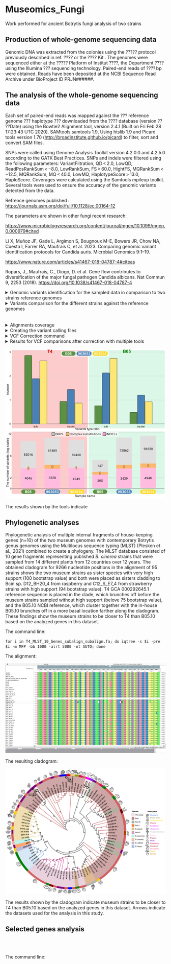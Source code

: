 # Museomics_Fungi
Work performed for ancient Botrytis fungi analysis of two strains

## Production of whole-genome sequencing data

Genomic DNA was extracted from the colonies using the ????? protocol previously described in ref. ???? or the ???? Kit . The genomes were sequenced either at the ????? Platform of Institut ????, the Department ???? using the Illumina ??? sequencing technology. Paired-end reads of ???? bp were obtained. Reads have been deposited at the NCBI Sequence Read Archive under BioProject ID PRJN######.

## The analysis of the whole-genome sequencing data

Each set of paired-end reads was mapped against the ??? reference genome ??? haplotype ???  downloaded from the ???? database (version ?? ??Date) using the Bowtie2 Alignment tool, version 2.4.1 (Built on Fri Feb 28 17:23:43 UTC 2020). SAMtools samtools 1.9, Using htslib 1.9 and Picard tools version 1.70 (http://broadinstitute.github.io/picard) to filter, sort and convert SAM files. 

SNPs were called using Genome Analysis Toolkit version 4.2.0.0 and 4.2.5.0 according to the GATK Best Practices. SNPs and indels were filtered using the following parameters: VariantFiltration, QD < 2.0, LowQD, ReadPosRankSum < −8.0, LowRankSum, FS > 60.0, HightFS, MQRankSum < −12.5, MQRankSum, MQ < 40.0, LowMQ, HaplotypeScore > 13.0, HaploScore. Coverages were calculated using the Samtools mpileup toolkit. Several tools were used to ensure the accuracy of the genomic variants detected from the data.

Refrence genomes published : https://journals.asm.org/doi/full/10.1128/ec.00164-12

The parameters are shown in other fungi recent research:

https://www.microbiologyresearch.org/content/journal/mgen/10.1099/mgen.0.000979#cited

Li X, Muñoz JF, Gade L, Argimon S, Bougnoux M-E, Bowers JR, Chow NA, Cuesta I, Farrer RA, Maufrais C, et al. 2023. Comparing genomic variant identification protocols for Candida auris. Microbial Genomics 9:1–19.

https://www.nature.com/articles/s41467-018-04787-4#citeas

Ropars, J., Maufrais, C., Diogo, D. et al. Gene flow contributes to diversification of the major fungal pathogen Candida albicans. Nat Commun 9, 2253 (2018). https://doi.org/10.1038/s41467-018-04787-4


<details>
<summary>Genomic variants identification for the sampled data in comparison to two strains reference genomes</summary>

Sequencing data obtained for each of the strains for the museum specimens:

```
515M Feb  3  2021 GBOS_S4_R1_001.fastq.gz.2.fq.gz
108M Feb  3  2021 G7B3_S5_R1_001.fastq.gz.2.fq.gz
410M Feb  3  2021 G2307_S3_R1_001.fastq.gz.2.fq.gz
3.2G Feb  1  2021 SAD_B05_S10_R1_001.fastq.gz
663M Feb  1  2021 SAD_7B3_S11_R1_001.fastq.gz
2.8G Feb  1  2021 SAD_234_S9_R1_001.fastq.gz
774M Nov 23  2020 GBOS_S4_R1_001.fastq.gz

```

Files concatenated to represent the strains of interest as follows:

```
cat GBOS_S4_R1_001.fastq.gz GBOS_S4_R1_001.fastq.gz.2.fq.gz SAD_B05_S10_R1_001.fastq.gz > B05.fastq.gz
cat SAD_7B3_S11_R1_001.fastq.gz G7B3_S5_R1_001.fastq.gz.2.fq.gz > 903054.fastq.gz
cat SAD_234_S9_R1_001.fastq.gz G2307_S3_R1_001.fastq.gz.2.fq.gz > 903053.fastq.gz

```

The concatenated files were checked for [quality](https://github.com/KseniaJuravel/Museomics_Fungi/tree/main/RAW_FastQC) using fastqc tool (FastQC v0.11.8).

Each file was treated with a trimmomatic tool (version 0.39) for several iterations to overcome the quality problems identified in the raw data and obtain good-quality reads for the next mapping step.

Reference genome obtained from NCBI for [_Botrytis cinerea B05.10_ GCF_000143535.2 from Feb 5, 2015](https://www.ncbi.nlm.nih.gov/datasets/genome/GCF_000143535.2/) and [_Botrytis cinerea T4_ GCA_000292645.1 from Aug 22, 2012](https://www.ncbi.nlm.nih.gov/datasets/genome/GCA_000292645.1/).

Bowtie2 (version 2.3.4.3 64-bit) was used for mapping the trimmed reads with the following parameters:

```
## Values as <sample_name> and <library> set randomly to fit the GATK requirements ##

bowtie2 -p 32 -x $1 --very-fast --no-unal --rg-id <sample_name> --rg <SM:sample_name> --rg <LB:library> --rg <PU:sample_name_library> --rg <PL:ILLUMINA> -q -U $2 -S $3.sam;
samtools view -@ 32 -h -S -b -o $3.bam $3.sam;
samtools sort --threads 32 $3.bam -O BAM -o $3.sort.bam;
samtools index -@ 32 $3.sort.bam;

```

<details>
<summary>sbatch command</summary>
 
```
<216|0>ksenia.juravel@moriah-gw-02:/sci/labs/gila.kahila/ksenia.juravel/aDNA_Fungi% sbatch -A gila.kahila GATK_correction.sh 903054_vs_ref_Bcin_T4.sort.bam /sci/labs/gila.kahila/ksenia.juravel/aDNA_Fungi/ref/GCA_000292645.1_ASM29264v1_genomic_Botrytis_cinerea_T4_NCBI_20240708.fna
Submitted batch job 23309323
<217|0>ksenia.juravel@moriah-gw-02:/sci/labs/gila.kahila/ksenia.juravel/aDNA_Fungi% rclone copy --cache-rps 50 --tpslimit 10 trim/903053_trim4_fastqc.html gdrive:Gila_Dagan_Fungi/                                                                         <218|0>ksenia.juravel@moriah-gw-02:/sci/labs/gila.kahila/ksenia.juravel/aDNA_Fungi% nano Fungi_mapping.sh
<219|0>ksenia.juravel@moriah-gw-02:/sci/labs/gila.kahila/ksenia.juravel/aDNA_Fungi% sbatch -A gila.kahila Fungi_mapping.sh /sci/labs/gila.kahila/ksenia.juravel/aDNA_Fungi/ref/Bcin_B0 /sci/labs/gila.kahila/ksenia.juravel/aDNA_Fungi/trim/903054_trim2.fastq.gz 903054_vs_ref_Bcin_B05.10
Bcin_B05.10.1.bt2      Bcin_B05.10.3.bt2      Bcin_B05.10.rev.1.bt2
Bcin_B05.10.2.bt2      Bcin_B05.10.4.bt2      Bcin_B05.10.rev.2.bt2
<219|0>ksenia.juravel@moriah-gw-02:/sci/labs/gila.kahila/ksenia.juravel/aDNA_Fungi% sbatch -A gila.kahila Fungi_mapping.sh /sci/labs/gila.kahila/ksenia.juravel/aDNA_Fungi/ref/Bcin_B05.10 /sci/labs/gila.kahila/ksenia.juravel/aDNA_Fungi/trim/903054_trim2.fastq.gz 903054_vs_ref_Bcin_B05.10
Submitted batch job 23309324
<220|0>ksenia.juravel@moriah-gw-02:/sci/labs/gila.kahila/ksenia.juravel/aDNA_Fungi% sbatch -A gila.kahila Fungi_mapping.sh /sci/labs/gila.kahila/ksenia.juravel/aDNA_Fungi/ref/Bcin_B05.10 /sci/labs/gila.kahila/ksenia.juravel/aDNA_Fungi/trim/903053_trim3.fastq.gz 903053_vs_ref_Bcin_B05.10
Submitted batch job 23309325
<221|0>ksenia.juravel@moriah-gw-02:/sci/labs/gila.kahila/ksenia.juravel/aDNA_Fungi% sbatch -A gila.kahila Fungi_mapping.sh /sci/labs/gila.kahila/ksenia.juravel/aDNA_Fungi/ref/Bcin_T /sci/labs/gila.kahila/ksenia.juravel/aDNA_Fungi/trim/903053_trim3.fastq.gz 903053_vs_ref_Bcin_T4
Bcin_T4.1.bt2      Bcin_T4.2.bt2      Bcin_T4.3.bt2      Bcin_T4.4.bt2      Bcin_T4.rev.1.bt2  Bcin_T4.rev.2.bt2
<221|0>ksenia.juravel@moriah-gw-02:/sci/labs/gila.kahila/ksenia.juravel/aDNA_Fungi% sbatch -A gila.kahila Fungi_mapping.sh /sci/labs/gila.kahila/ksenia.juravel/aDNA_Fungi/ref/Bcin_T4 /sci/labs/gila.kahila/ksenia.juravel/aDNA_Fungi/trim/903053_trim3.fastq.gz 903053_vs_ref_Bcin_T4
Submitted batch job 23309326
<222|0>ksenia.juravel@moriah-gw-02:/sci/labs/gila.kahila/ksenia.juravel/aDNA_Fungi% sbatch -A gila.kahila Fungi_mapping.sh /sci/labs/gila.kahila/ksenia.juravel/aDNA_Fungi/ref/Bcin_T4 /sci/labs/gila.kahila/ksenia.juravel/aDNA_Fungi/trim/B05_trim3.fastq.gz B05.10_vs_ref_Bcin_T4
Submitted batch job 23309327
<223|0>ksenia.juravel@moriah-gw-02:/sci/labs/gila.kahila/ksenia.juravel/aDNA_Fungi% sbatch -A gila.kahila Fungi_mapping.sh /sci/labs/gila.kahila/ksenia.juravel/aDNA_Fungi/ref/Bcin_B0 /sci/labs/gila.kahila/ksenia.juravel/aDNA_Fungi/trim/B05_trim3.fastq.gz B05.10_vs_ref_Bcin_B05.10
Bcin_B05.10.1.bt2      Bcin_B05.10.3.bt2      Bcin_B05.10.rev.1.bt2
Bcin_B05.10.2.bt2      Bcin_B05.10.4.bt2      Bcin_B05.10.rev.2.bt2
<223|0>ksenia.juravel@moriah-gw-02:/sci/labs/gila.kahila/ksenia.juravel/aDNA_Fungi% sbatch -A gila.kahila Fungi_mapping.sh /sci/labs/gila.kahila/ksenia.juravel/aDNA_Fungi/ref/Bcin_B05.10 /sci/labs/gila.kahila/ksenia.juravel/aDNA_Fungi/trim/B05_trim3.fastq.gz B05.10_vs_ref_Bcin_B05.10
Submitted batch job 23309328
<224|0>ksenia.juravel@moriah-gw-02:/sci/labs/gila.kahila/ksenia.juravel/aDNA_Fungi%

```
</details>

Variant calling following the suggested parameters and best practices from the GATK website.

```

gatk --java-options "-Xmx60g" ValidateSamFile  -I $1  -R $2  -O $1.SUMMARY.txt -MODE SUMMARY

gatk --java-options "-Xms60G -Xmx60G" CollectAlignmentSummaryMetrics -R $2 -I $1 -O $1.txt

gatk --java-options "-Xms60G -Xmx60G" MarkDuplicates --REMOVE_SEQUENCING_DUPLICATES true --ASSUME_SORT_ORDER coordinate -R $2 -I $1 -O $1.rm_duplicates.bam -M $1.rm_duplicates.txt

#https://gatk.broadinstitute.org/hc/en-us/articles/4418051458715-MarkDuplicates-Picard#--REMOVE_DUPLICATES
#https://hpc.nih.gov/training/gatk_tutorial/markdup.html

samtools index -@ 32 $1.rm_duplicates.bam

gatk --java-options "-Xms20G -Xmx20G -XX:ParallelGCThreads=2" HaplotypeCaller -R $2 -I $1.rm_duplicates.bam -O $1.g.vcf.gz

gatk --java-options "-Xmx60g" VariantFiltration -R $2 --variant $1.g.vcf.gz --filter-expression "QD < 2.0" --filter-name "SNP_QD" --filter-expression "FS > 60.0" --filter-name "SNP_FS" --filter-expression "SOR > 4.0" --filter-name "SNP_SOR" --filter-expression "MQ < 40.0" --filter-name "SNP_MQ" --filter-expression "MQRankSum < -12.5" --filter-name "SNP_MQRankSum" --filter-expression "ReadPosRankSum < -8.0" --filter-name "SNP_ReadPosRankSum" --output $1.filtered.vcf.gz

gatk --java-options "-Xmx60g" SelectVariants -R $2 --variant $1.filtered.vcf.gz --exclude-filtered --exclude-non-variants --output $1.pass.vcf.gz
#Using GATK jar /usr/local/hurcs/gatk4/4.2.5.0/share/gatk4-4.2.5.0-0/gatk-package-4.2.5.0-local.jar

gatk --java-options "-Xmx60g" CountVariants -V $1.pass.vcf.gz

#https://gatk.broadinstitute.org/hc/en-us/articles/4418051385883-CountVariants

gatk --java-options "-Xmx60g"  VariantsToTable -V $1.pass.vcf.gz -F CHROM -F POS -F TYPE -GF AD -O $1.pass.vcf.gz.table.txt

#https://gatk.broadinstitute.org/hc/en-us/articles/4418062680731-VariantsToTable

```

<details>
<summary>sbatch command</summary>

```
<227|0>ksenia.juravel@moriah-gw-02:/sci/labs/gila.kahila/ksenia.juravel/aDNA_Fungi% ls *.sort.bam
903053_vs_ref_Bcin_B05.10.sort.bam  903054_vs_ref_Bcin_B05.10.sort.bam  B05.10_vs_ref_Bcin_B05.10.sort.bam
903053_vs_ref_Bcin_T4.sort.bam      903054_vs_ref_Bcin_T4.sort.bam      B05.10_vs_ref_Bcin_T4.sort.bam
<228|0>ksenia.juravel@moriah-gw-02:/sci/labs/gila.kahila/ksenia.juravel/aDNA_Fungi% sbatch -A gila.kahila GATK_correction.sh 903053_vs_ref_Bcin_T4.sort.ba /sci/labs/gila.kahila/ksenia.juravel/aDNA_Fungi/ref/GCA_000292645.1_ASM29264v1_genomic_Botrytis_cinerea_T4_NCBI_20240708.fna
903053_vs_ref_Bcin_T4.sort.bam      903053_vs_ref_Bcin_T4.sort.bam.bai
<228|0>ksenia.juravel@moriah-gw-02:/sci/labs/gila.kahila/ksenia.juravel/aDNA_Fungi% sbatch -A gila.kahila GATK_correction.sh 903053_vs_ref_Bcin_T4.sort.bam /sci/labs/gila.kahila/ksenia.juravel/aDNA_Fungi/ref/GCA_000292645.1_ASM29264v1_genomic_Botrytis_cinerea_T4_NCBI_20240708.fna
Submitted batch job 23309332
<229|0>ksenia.juravel@moriah-gw-02:/sci/labs/gila.kahila/ksenia.juravel/aDNA_Fungi% sbatch -A gila.kahila GATK_correction.sh B0_vs_ref_Bcin_T4.sort.bam /sci/labs/gila.kahila/ksenia.juravel/aDNA_Fungi/ref/GCA_000292645.1_ASM29264v1_genomic_Botrytis_cinerea_T4_NCBI_20240708.fna
B05.10_vs_ref_Bcin_B05.10.bam           B05.10_vs_ref_Bcin_B05.10.sort.bam.bai  B05.10_vs_ref_Bcin_T4.sort.bam
B05.10_vs_ref_Bcin_B05.10.sam           B05.10_vs_ref_Bcin_T4.bam               B05.10_vs_ref_Bcin_T4.sort.bam.bai
B05.10_vs_ref_Bcin_B05.10.sort.bam      B05.10_vs_ref_Bcin_T4.sam
<229|0>ksenia.juravel@moriah-gw-02:/sci/labs/gila.kahila/ksenia.juravel/aDNA_Fungi% sbatch -A gila.kahila GATK_correction.sh B05.10_vs_ref_Bcin_T4.sort.ba /sci/labs/gila.kahila/ksenia.juravel/aDNA_Fungi/ref/GCA_000292645.1_ASM29264v1_genomic_Botrytis_cinerea_T4_NCBI_20240708.fna
B05.10_vs_ref_Bcin_T4.sort.bam      B05.10_vs_ref_Bcin_T4.sort.bam.bai
<229|0>ksenia.juravel@moriah-gw-02:/sci/labs/gila.kahila/ksenia.juravel/aDNA_Fungi% sbatch -A gila.kahila GATK_correction.sh B05.10_vs_ref_Bcin_T4.sort.bam /sci/labs/gila.kahila/ksenia.juravel/aDNA_Fungi/ref/GCA_000292645.1_ASM29264v1_genomic_Botrytis_cinerea_T4_NCBI_20240708.fna
Submitted batch job 23309333
<230|0>ksenia.juravel@moriah-gw-02:/sci/labs/gila.kahila/ksenia.juravel/aDNA_Fungi% sbatch -A gila.kahila GATK_correction.sh 903053_vs_ref_Bcin_B /sci/labs/gila.kahila/ksenia.juravel/aDNA_Fungi/ref/GC
903053_vs_ref_Bcin_B05.10.bam           903053_vs_ref_Bcin_B05.10.sort.bam
903053_vs_ref_Bcin_B05.10.sam           903053_vs_ref_Bcin_B05.10.sort.bam.bai
<230|0>ksenia.juravel@moriah-gw-02:/sci/labs/gila.kahila/ksenia.juravel/aDNA_Fungi% sbatch -A gila.kahila GATK_correction.sh 903053_vs_ref_Bcin_B05.10.s /sci/labs/gila.kahila/ksenia.juravel/aDNA_Fungi/ref/GC
903053_vs_ref_Bcin_B05.10.sam           903053_vs_ref_Bcin_B05.10.sort.bam      903053_vs_ref_Bcin_B05.10.sort.bam.bai
<230|0>ksenia.juravel@moriah-gw-02:/sci/labs/gila.kahila/ksenia.juravel/aDNA_Fungi% sbatch -A gila.kahila GATK_correction.sh 903053_vs_ref_Bcin_B05.10.so /sci/labs/gila.kahila/ksenia.juravel/aDNA_Fungi/ref/GC
903053_vs_ref_Bcin_B05.10.sort.bam      903053_vs_ref_Bcin_B05.10.sort.bam.bai
<230|0>ksenia.juravel@moriah-gw-02:/sci/labs/gila.kahila/ksenia.juravel/aDNA_Fungi% sbatch -A gila.kahila GATK_correction.sh 903053_vs_ref_Bcin_B05.10.sort.bam /sci/labs/gila.kahila/ksenia.juravel/aDNA_Fungi/ref/GCF
GCF_000143535.2_ASM14353v4_genomic_Botrytis_cinerea_B05.10_NCBI_20240708.dict
GCF_000143535.2_ASM14353v4_genomic_Botrytis_cinerea_B05.10_NCBI_20240708.fna
GCF_000143535.2_ASM14353v4_genomic_Botrytis_cinerea_B05.10_NCBI_20240708.fna.fai
<230|0>ksenia.juravel@moriah-gw-02:/sci/labs/gila.kahila/ksenia.juravel/aDNA_Fungi% sbatch -A gila.kahila GATK_correction.sh 903053_vs_ref_Bcin_B05.10.sort.bam /sci/labs/gila.kahila/ksenia.juravel/aDNA_Fungi/ref/GCF_000143535.2_ASM14353v4_genomic_Botrytis_cinerea_B05.10_NCBI_20240708.f
GCF_000143535.2_ASM14353v4_genomic_Botrytis_cinerea_B05.10_NCBI_20240708.fna
GCF_000143535.2_ASM14353v4_genomic_Botrytis_cinerea_B05.10_NCBI_20240708.fna.fai
<230|0>ksenia.juravel@moriah-gw-02:/sci/labs/gila.kahila/ksenia.juravel/aDNA_Fungi% sbatch -A gila.kahila GATK_correction.sh 903053_vs_ref_Bcin_B05.10.sort.bam /sci/labs/gila.kahila/ksenia.juravel/aDNA_Fungi/ref/GCF_000143535.2_ASM14353v4_genomic_Botrytis_cinerea_B05.10_NCBI_20240708.fna
Submitted batch job 23309334
<231|0>ksenia.juravel@moriah-gw-02:/sci/labs/gila.kahila/ksenia.juravel/aDNA_Fungi% sbatch -A gila.kahila GATK_correction.sh 903054_vs_ref_Bcin_B05.10.sort.ba /sci/labs/gila.kahila/ksenia.juravel/aDNA_Fungi/ref/GCF_000143535.2_ASM14353v4_genomic_Botrytis_cinerea_B05.10_NCBI_20240708.fna
903054_vs_ref_Bcin_B05.10.sort.bam      903054_vs_ref_Bcin_B05.10.sort.bam.bai
<231|0>ksenia.juravel@moriah-gw-02:/sci/labs/gila.kahila/ksenia.juravel/aDNA_Fungi% sbatch -A gila.kahila GATK_correction.sh 903054_vs_ref_Bcin_B05.10.sort.ba /sci/labs/gila.kahila/ksenia.juravel/aDNA_Fungi/ref/GCF_000143535.2_ASM14353v4_genomic_Botrytis_cinerea_B05.10_NCBI_20240708.fna
903054_vs_ref_Bcin_B05.10.sort.bam      903054_vs_ref_Bcin_B05.10.sort.bam.bai
<231|0>ksenia.juravel@moriah-gw-02:/sci/labs/gila.kahila/ksenia.juravel/aDNA_Fungi% sbatch -A gila.kahila GATK_correction.sh 903054_vs_ref_Bcin_B05.10.sort.bam /sci/labs/gila.kahila/ksenia.juravel/aDNA_Fungi/ref/GCF_000143535.2_ASM14353v4_genomic_Botrytis_cinerea_B05.10_NCBI_20240708.fna
Submitted batch job 23309335
<232|0>ksenia.juravel@moriah-gw-02:/sci/labs/gila.kahila/ksenia.juravel/aDNA_Fungi% sbatch -A gila.kahila GATK_correction.sh B0_vs_ref_Bcin_B05.10.sort.bam /sci/labs/gila.kahila/ksenia.juravel/aDNA_Fungi/ref/GCF_000143535.2_ASM14353v4_genomic_Botrytis_cinerea_B05.10_NCBI_20240708.fna
B05.10_vs_ref_Bcin_B05.10.bam               B05.10_vs_ref_Bcin_T4.sam
B05.10_vs_ref_Bcin_B05.10.sam               B05.10_vs_ref_Bcin_T4.sort.bam
B05.10_vs_ref_Bcin_B05.10.sort.bam          B05.10_vs_ref_Bcin_T4.sort.bam.bai
B05.10_vs_ref_Bcin_B05.10.sort.bam.bai      B05.10_vs_ref_Bcin_T4.sort.bam.SUMMARY.txt
B05.10_vs_ref_Bcin_T4.bam
<232|0>ksenia.juravel@moriah-gw-02:/sci/labs/gila.kahila/ksenia.juravel/aDNA_Fungi% sbatch -A gila.kahila GATK_correction.sh B05.10_vs_ref_Bcin_B05.10.sort.ba /sci/labs/gila.kahila/ksenia.juravel/aDNA_Fungi/ref/GCF_000143535.2_ASM14353v4_genomic_Botrytis_cinerea_B05.10_NCBI_20240708.fna
B05.10_vs_ref_Bcin_B05.10.sort.bam      B05.10_vs_ref_Bcin_B05.10.sort.bam.bai
<232|0>ksenia.juravel@moriah-gw-02:/sci/labs/gila.kahila/ksenia.juravel/aDNA_Fungi% sbatch -A gila.kahila GATK_correction.sh B05.10_vs_ref_Bcin_B05.10.sort.bam /sci/labs/gila.kahila/ksenia.juravel/aDNA_Fungi/ref/GCF_000143535.2_ASM14353v4_genomic_Botrytis_cinerea_B05.10_NCBI_20240708.fna
Submitted batch job 23309336
```

</details>


</details>



<details>
<summary>Variants comparison for the different strains against the reference genomes</summary>


<details>
<summary>Comparison to _Botrytis cinerea T4_ GCA_000292645.1</summary>


</details>

<details>
<summary>Comparison to _Botrytis cinerea B05.10_ GCF_000143535.2</summary>



</details>
</details>




<br>








































































































</br>
<details>
<summary>Alignments coverage</summary>

<details>
<summary>Command</summary>
 
```
samtools mpileup B05_bowtie_vs_2.3.sam.bam.sorted.bam | awk '{ count++ ; SUM += $4 } END { print "Total: " SUM "\t" "Nucleotides: " count "\t" "Average_coverage: " SUM/count }'
[mpileup] 1 samples in 1 input files
 
```
 </details>

```
T4 (ALOC0100000) ref with 903053 reads alignment has 

Total: 3014160672       Nucleotides: 37443825   Average_coverage: 80.4982
```
```
T4 (ALOC0100000) ref with 903054 reads alignment has Total:

Total: 1057337721       Nucleotides: 37370932   Average_coverage: 28.2931
```
```
T4 (ALOC0100000) ref with B05.10 local reads alignment has Total:

Total: 4986300933       Nucleotides: 37481885   Average_coverage: 133.032
```
 </details>

<details>
<summary>Creating the variant calling files</summary>

```
#!/usr/bin/

#MAPPING:
bowtie2-build B05_REF_normalized.fasta B05_REF_normalized.fasta;
#java -jar /root/Software/picard/build/libs/picard.jar  NormalizeFasta -I B05_REF.fasta -O B05_REF_normalized.fasta
#samtools faidx B05_REF_normalized.fasta
#java -jar /root/Software/picard/build/libs/picard.jar CreateSequenceDictionary -R /root/Desktop/Dagan_Fungi_reads/20210317_Re-Run/B05_REF_normalized.fasta -O /root/Desktop/Dagan_Fungi_reads/20210317_Re-Run/B05_REF_normalized.dict
bowtie2 -x B05_REF_normalized.fasta -U G2.4_S2_R1_001.fastq.gz.2.fq.gz,SAD_2.4_S8_R1_001.fastq.gz -S B05normalized_bowtie_vs_2.4.sam --no-unal -p 20;
bowtie2 -x B05_REF_normalized.fasta -U G2.3_S3_R1_001.fastq.gz.2.fq.gz,SAD_2.3_S9_R1_001.fastq.gz -S B05normalized_bowtie_vs_2.3.sam --no-unal -p 20;
bowtie2 -x B05_REF_normalized.fasta -U GBO5_S4_R1_001.fastq.gz.2.fq.gz,SAD_B05_S10_R1_001.fastq.gz -S B05normalized_bowtie_vs_GB05.sam --no-unal -p 20;
bowtie2 -x B05_REF_normalized.fasta -U G7B3_S5_R1_001.fastq.gz.2.fq.gz,SAD_7B3_S11_R1_001.fastq.gz -S B05normalized_bowtie_vs_7B.sam --no-unal -p 20;

#FORMAT SAM > BAM:
for i in B05normalized*.sam; do samtools view -S -b $i > $i.bam; samtools sort -@ 20 $i.bam -f $i.sorted.bam; samtools index $i.bam.sorted.bam; done
echo '\n';
echo '\n';
echo '\n';
#HaplotypeCaller(vcf):
for i in B05normalized*.sorted.bam;
do echo $i;
java -jar /root/Software/picard/build/libs/picard.jar ValidateSamFile -I $i -MODE SUMMARY;
java -jar /root/Software/picard/build/libs/picard.jar AddOrReplaceReadGroups -I $i -O $i.out.bam -RGID 4 -RGLB lib1 -RGPL illumina -RGPU unit1 -RGSM 20;
java -jar /root/Software/picard/build/libs/picard.jar ValidateSamFile -I $i.out.bam -MODE SUMMARY;
done
echo '\n';
echo '\n';
echo HaplotypeCaller;
echo '\n';
echo '\n';
for i in B05normalized*.out.bam; do samtools sort -@ 20 $i -f $i.sorted2.bam; samtools index $i.sorted2.bam;

/root/Software/gatk-4.2.0.0/gatk --java-options "-Xmx4g" HaplotypeCaller -R /root/Desktop/Dagan_Fungi_reads/20210317_Re-Run/B05_REF_normalized.fasta  -I $i.sorted2.bam -O /root/Desktop/Dagan_Fungi_reads/VCF_OUTPUT/$i.g.vcf.gz;
done

```
 </details>

<details>
<summary>VCF Correction command</summary>

```
sbatch -A gila.kahila GATK_correction.sh B05_REF_normalized.fasta B05normalized_bowtie_vs_GB05.sam.sorted.bam.out.bam.sorted2.bam.vcf.gz

gatk --java-options "-Xmx4g" VariantFiltration --reference T4_REF.fa --variant 054_T4.g.vcf.gz --filter-expression "QD < 2.0" --filter-name "SNP_QD" --filter-expression "FS > 60.0" --filter-name "SNP_FS" --filter-expression "SOR > 4.0" --filter-name "SNP_SOR" --filter-expression "MQ < 40.0" --filter-name "SNP_MQ" --filter-expression "MQRankSum < -12.5" --filter-name "SNP_MQRankSum" --filter-expression "ReadPosRankSum < -8.0" --filter-name "SNP_ReadPosRankSum" --output 054_T4.g.vcf.gz.RGsorted.HaplotypeCaller.all.snp.filtered.vcf.gz

gatk --java-options "-Xmx4g" SelectVariants --reference T4_REF.fa --variant 054_T4.g.vcf.gz.RGsorted.HaplotypeCaller.all.snp.filtered.vcf.gz -exclude-filtered --exclude-non-variants --output 054_T4.g.vcf.gz.RGsorted.HaplotypeCaller.all.snp.filtered.vcf.gz.pass.vcf.gz
Using GATK jar /usr/local/hurcs/gatk4/4.2.5.0/share/gatk4-4.2.5.0-0/gatk-package-4.2.5.0-local.jar

```
 </details>

<details>
<summary>Results for VCF comparisons after correction with multiple tools</summary>

<details>
<summary>Results T4 (ALOC0100000) vs. strains 903053 and 903054 </summary>

<details>
<summary>Plot of locations of variants</summary>
 
<details>
<summary>Tool </summary>
```
Using Rplot https://www.bioinformatics.com.cn/plot_basic_SNP_density_by_CMplot_107_en
```
 </details>



<details>
<summary>T4_vs_903054</summary>

![T4_vs_903054](https://github.com/KseniaJuravel/Ancient_Fungi/blob/main/VCF_output/T4_vs_903054/13f5f469b08a2ec5.png)
 </details>

<details>
<summary>T4_vs_903053</summary>

![T4_vs_903053](https://github.com/KseniaJuravel/Ancient_Fungi/blob/main/VCF_output/T4_vs_903053/0b452b346e3a3e9c.png)
 </details>
<details>
<summary>T4_vs_B05.10 genome (AAID02000000)</summary>

  </details>

 </details>



<details>
<summary>Tool #1 for VCF analysis - bcftools</summary>


<details>
<summary>Command</summary>

```
bcftools stats                      054_T4.g.vcf.gz 053_T4.g.vcf.gz > joined_T4_2.3_vs_7B.stats.txt

plot-vcfstats                      joined_T4_2.3_vs_7B.stats.txt -p outdir_T4
```

 </details>


Figure Total counts for indels and SNPs:

![](https://github.com/KseniaJuravel/Ancient_Fungi/blob/main/Figures%26Data/corrected_outdir_T4/venn_bars.snps.png)

More comparisons can be found in the folder. 


 </details>

 
<details>
<summary>Tool #2 for VCF analysis - vt peek & multi-partition </summary>


```

vt/vt peek 053_T4.g.vcf.gz.RGsorteer.all.snp.filtered.vcf.gz.pass.vcf.gz
peek v0.5

options:     input VCF file            053_T4.g.vcf.gz.RGsorteer.all.snp.filtered.vcf.gz.pass.vcf.gz


stats: no. of samples                     :          1
       no. of chromosomes                 :        118

       ========== Micro variants ==========

       no. of SNP                         :      67489
           2 alleles                      :           67484 (2.97) [50470/17014]
           3 alleles                      :               5 (0.67) [4/6]

       no. of INDEL                       :       3328
           2 alleles                      :            3312 (0.90) [1568/1744]
           3 alleles                      :              16 (0.23) [6/26]

       no. of SNP/INDEL                   :          5
           3 alleles                      :               5 (1.50) [3/2] (inf) [5/0]

       no. of micro variants              :      70822

       ++++++ Other useful categories +++++

        no. of complex substitutions      :          5
           3 alleles                      :               5 (1.50) [3/2] (inf) [5/0]


       ========= General summary ==========

       no. of VCF records                        :      70822
```

```
vt/vt peek 054_T4.g.vcf.gz.RGsorted.HaplotypeCaller.all.snp.filtered.vcf.gz.pass.vcf.gz
peek v0.5

options:     input VCF file            054_T4.g.vcf.gz.RGsorted.HaplotypeCaller.all.snp.filtered.vcf.gz.pass.vcf.gz


stats: no. of samples                     :          1
       no. of chromosomes                 :        118

       ========== Micro variants ==========

       no. of SNP                         :      89430
           2 alleles                      :           89424 (2.92) [66608/22816]
           3 alleles                      :               6 (0.33) [3/9]

       no. of INDEL                       :       4749
           2 alleles                      :            4724 (0.86) [2190/2534]
           3 alleles                      :              25 (0.79) [22/28]

       no. of SNP/INDEL                   :          1
           3 alleles                      :               1 (0.00) [0/1] (inf) [1/0]

       no. of micro variants              :      94180

       ++++++ Other useful categories +++++

        no. of complex substitutions      :          1
           3 alleles                      :               1 (0.00) [0/1] (inf) [1/0]


       ========= General summary ==========

       no. of VCF records                        :      94180
```

The following results represent the T4 (ALOC0100000) genome vs. the local B05 sequenced (1. no correction of parameters for the VCF output, 2. with correction):


```
(Not corrected HapplotypeCaller)
vt/vt peek B05_T4.g.vcf.gz
peek v0.5

options:     input VCF file            B05_T4.g.vcf.gz


stats: no. of samples                     :          1
       no. of chromosomes                 :        118

       ========== Micro variants ==========

       no. of SNP                         :     147695
           2 alleles                      :          147647 (2.66) [107267/40380]
           3 alleles                      :              48 (0.48) [31/65]

       no. of INDEL                       :      15900
           2 alleles                      :           15766 (0.90) [7475/8291]
           3 alleles                      :             134 (1.76) [171/97]

       no. of SNP/INDEL                   :         25
           3 alleles                      :              25 (0.92) [12/13] (1.00) [16/16]

       no. of micro variants              :     163620

       ++++++ Other useful categories +++++

        no. of complex substitutions      :         25
           3 alleles                      :              25 (0.92) [12/13] (1.00) [16/16]


       ========= General summary ==========

       no. of VCF records                        :     163620
```


```
(Corrected HapplotypeCaller)
vt/vt peek B05_T4.g.vcf.gz.RGsorted.HaplotypeCaller.all.snp.filtered.vcf.gz.pass.vcf.gz
peek v0.5

options:     input VCF file            B05_T4.g.vcf.gz.RGsorted.HaplotypeCaller.all.snp.filtered.vcf.gz.pass.vcf.gz


stats: no. of samples                     :          1
       no. of chromosomes                 :        117

       ========== Micro variants ==========

       no. of SNP                         :      83016
           2 alleles                      :           83010 (2.92) [61844/21166]
           3 alleles                      :               6 (0.50) [4/8]

       no. of INDEL                       :       4046
           2 alleles                      :            4027 (0.88) [1886/2141]
           3 alleles                      :              19 (0.90) [18/20]

       no. of micro variants              :      87062

       ++++++ Other useful categories +++++


       ========= General summary ==========

       no. of VCF records                        :      87062
```
 </details>


<details>
<summary>vt multi-partition</summary>


```
(base) ksenia.juravel@glacier-12:/sci/labs/gila.kahila/ksenia.juravel/aDNA_Fungi/VCF_OUTPUT/PASS$ ../../VCF_OUTPUT/vt/vt multi_partition 053_T4.g.vcf.gz.RGsorteer.all.snp.filtered.vcf.gz.pass.vcf.gz 054_T4.g.vcf.gz.RGsorted.HaplotypeCaller.all.snp.filtered.vcf.gz.pass.vcf.gz
multi_partition v0.5

Options:     input VCF file a   053_T4.g.vcf.gz.RGsorteer.all.snp.filtered.vcf.gz.pass.vcf.gz
             input VCF file b   054_T4.g.vcf.gz.RGsorted.HaplotypeCaller.all.snp.filtered.vcf.gz.pass.vcf.gz

    A:       70822 variants
    B:       94180 variants

               no  [ts/tv] [ins/del]
    A-       1889  [1.98]  [1.37]
    -B      25247  [2.72]  [0.90]
    AB      68933  [3.00]  [0.84]

    Unique variants     :      96069
    Overall concordance :      71.75% (#intersection/#union)

Time elapsed: 0.38s

(base) ksenia.juravel@glacier-12:/sci/labs/gila.kahila/ksenia.juravel/aDNA_Fungi/VCF_OUTPUT/PASS$ ../../VCF_OUTPUT/vt/vt multi_partition 053_T4.g.vcf.gz.RGsorteer.all.snp.filtered.vcf.gz.pass.vcf.gz 054_T4.g.vcf.gz.RGsorted.HaplotypeCaller.all.snp.filtered.vcf.gz.pass.vcf.gz B05_T4.g.vcf.gz.RGsorted.HaplotypeCaller.all.snp.filtered.vcf.gz.pass.vcf.gz
multi_partition v0.5

Options:     input VCF file a   053_T4.g.vcf.gz.RGsorteer.all.snp.filtered.vcf.gz.pass.vcf.gz
             input VCF file b   054_T4.g.vcf.gz.RGsorted.HaplotypeCaller.all.snp.filtered.vcf.gz.pass.vcf.gz
             input VCF file c   B05_T4.g.vcf.gz.RGsorted.HaplotypeCaller.all.snp.filtered.vcf.gz.pass.vcf.gz

    A:       70822 variants
    B:       94180 variants
    C:       87062 variants

                no  [ts/tv] [ins/del]
    A--       1534  [1.89]  [1.44]
    -B-      16481  [2.64]  [0.87]
    AB-      36874  [2.95]  [0.91]
    --C      45882  [2.86]  [0.94]
    A-C        355  [2.33]  [0.78]
    -BC       8766  [2.85]  [1.01]
    ABC      32059  [3.04]  [0.75]

    Unique variants     :     141951
    Overall concordance :      22.58% (#intersection/#union)

Time elapsed: 0.58s

(base) ksenia.juravel@glacier-12:/sci/labs/gila.kahila/ksenia.juravel/aDNA_Fungi/VCF_OUTPUT/PASS$ ../../VCF_OUTPUT/vt/vt multi_partition 053_T4.g.vcf.gz.RGsorteer.all.snp.filtered.vcf.gz.pass.vcf.gz B05_T4.g.vcf.gz.RGsorted.HaplotypeCaller.all.snp.filtered.vcf.gz.pass.vcf.gz
multi_partition v0.5

Options:     input VCF file a   053_T4.g.vcf.gz.RGsorteer.all.snp.filtered.vcf.gz.pass.vcf.gz
             input VCF file b   B05_T4.g.vcf.gz.RGsorted.HaplotypeCaller.all.snp.filtered.vcf.gz.pass.vcf.gz

    A:       70822 variants
    B:       87062 variants

               no  [ts/tv] [ins/del]
    A-      38408  [2.91]  [0.99]
    -B      54648  [2.86]  [0.95]
    AB      32414  [3.04]  [0.75]

    Unique variants     :     125470
    Overall concordance :      25.83% (#intersection/#union)

Time elapsed: 0.37s

(base) ksenia.juravel@glacier-12:/sci/labs/gila.kahila/ksenia.juravel/aDNA_Fungi/VCF_OUTPUT/PASS$ ../../VCF_OUTPUT/vt/vt multi_partition 054_T4.g.vcf.gz.RGsorted.HaplotypeCaller.all.snp.filtered.vcf.gz.pass.vcf.gz B05_T4.g.vcf.gz.RGsorted.HaplotypeCaller.all.snp.filtered.vcf.gz.pass.vcf.gz
multi_partition v0.5

Options:     input VCF file a   054_T4.g.vcf.gz.RGsorted.HaplotypeCaller.all.snp.filtered.vcf.gz.pass.vcf.gz
             input VCF file b   B05_T4.g.vcf.gz.RGsorted.HaplotypeCaller.all.snp.filtered.vcf.gz.pass.vcf.gz

    A:       94180 variants
    B:       87062 variants

               no  [ts/tv] [ins/del]
    A-      53355  [2.86]  [0.90]
    -B      46237  [2.85]  [0.94]
    AB      40825  [3.00]  [0.81]

    Unique variants     :     140417
    Overall concordance :      29.07% (#intersection/#union)

Time elapsed: 0.42s
```

</details>

 </details> 


<details>
<summary>Results B05.10 genome (AAID02000000) vs. strains 903053 and 903054 </summary>

<details>
<summary>Plot of locations of variants</summary>

<details>
<summary>B05_vs_B05.10 genome (AAID02000000)</summary>

![](https://github.com/KseniaJuravel/Ancient_Fungi/blob/main/VCF_output/B05NCBI_vs_B05Local/8293d5a8309d2e5b.png)

  </details>

<details>
<summary>903053_vs_B05.10 genome (AAID02000000)</summary>

  </details>


<details>
<summary>903054_vs_B05.10 genome (AAID02000000)</summary>

  </details>
  
 </details>


<details>
<summary>Tool #1 for VCF analysis - bcftools</summary>

```

```

 </details>


<details>
<summary>Tool #2 for VCF analysis - vt peek & multi-partition</summary>

```
vt peek B05 vs 903053

stats: no. of samples                     :          1
       no. of chromosomes                 :         17

       ========== Micro variants ==========

       no. of SNP                         :      72862
           2 alleles                      :           72859 (2.92) [54257/18602]
           3 alleles                      :               3 (1.00) [3/3]

       no. of INDEL                       :       3439
           2 alleles                      :            3419 (0.99) [1698/1721]
           3 alleles                      :              20 (0.67) [16/24]

       no. of SNP/INDEL                   :          5
           3 alleles                      :               5 (1.50) [3/2] (inf) [5/0]

       no. of micro variants              :      76306

       ++++++ Other useful categories +++++

        no. of complex substitutions      :          5
           3 alleles                      :               5 (1.50) [3/2] (inf) [5/0]


       ========= General summary ==========

       no. of VCF records                        :      76306

```

```
vt peek B05 vs 903054

stats: no. of samples                     :          1
       no. of chromosomes                 :         17

       ========== Micro variants ==========

       no. of SNP                         :      96520
           2 alleles                      :           96515 (2.89) [71673/24842]
           3 alleles                      :               5 (0.11) [1/9]

       no. of INDEL                       :       4948
           2 alleles                      :            4912 (0.94) [2386/2526]
           3 alleles                      :              36 (0.95) [35/37]

       no. of SNP/INDEL                   :          6
           3 alleles                      :               6 (0.20) [1/5] (1.00) [4/4]

       no. of micro variants              :     101474

       ++++++ Other useful categories +++++

        no. of complex substitutions      :          6
           3 alleles                      :               6 (0.20) [1/5] (1.00) [4/4]


       ========= General summary ==========

       no. of VCF records                        :     101474

```

```

vt peek B05 vs B05 in house
stats: no. of samples                     :          1
       no. of chromosomes                 :         18

       ========== Micro variants ==========

       no. of SNP                         :        147
           2 alleles                      :             146 (1.28) [82/64]
           3 alleles                      :               1 (0.00) [0/2]

       no. of INDEL                       :        305
           2 alleles                      :             290 (0.54) [102/188]
           3 alleles                      :              15 (0.30) [7/23]

       no. of SNP/INDEL                   :          3
           3 alleles                      :               3 (0.00) [0/3] (0.25) [1/4]

       no. of micro variants              :        455

       ++++++ Other useful categories +++++

        no. of complex substitutions      :          3
           3 alleles                      :               3 (0.00) [0/3] (0.25) [1/4]


       ========= General summary ==========

       no. of VCF records                        :        455

```

 </details>


<details>
<summary>vt multi-partition</summary>
 
```

(base) ksenia.juravel@glacier-12:/sci/labs/gila.kahila/ksenia.juravel/aDNA_Fungi/VCF_OUTPUT/PASS$  ../../VCF_OUTPUT/vt/vt multi_partition B05normalized_bowtie_vs_*
multi_partition v0.5

Options:     input VCF file a   B05normalized_bowtie_vs_2.3.sam.sorted.bam.out.bam.sorted2.bam.g.vcf.gz.RGsorted.HaplotypeCaller.all.snp.filtered.vcf.gz.pass.vcf.gz
             input VCF file b   B05normalized_bowtie_vs_7B.sam.sorted.bam.out.bam.sorted2.bam.g.vcf.gz.RGsorted.HaplotypeCaller.all.snp.filtered.vcf.gz.pass.vcf.gz
             input VCF file c   B05normalized_bowtie_vs_GB05.sam.sorted.bam.out.bam.sorted2.bam.g.vcf.gz.RGsorted.HaplotypeCaller.all.snp.filtered.vcf.gz.pass.vcf.gz

    A:       76306 variants
    B:      101474 variants
    C:         455 variants

                no  [ts/tv] [ins/del]
    A--       1948  [2.13]  [1.21]
    -B-      27116  [2.74]  [0.93]
    AB-      74288  [2.94]  [0.96]
    --C        372  [0.76]  [0.49]
    A-C         13  [0.00]  [0.86]
    -BC         13  [1.00]  [0.17]
    ABC         57  [5.67]  [0.89]

    Unique variants     :     103807
    Overall concordance :       0.05% (#intersection/#union)

Time elapsed: 0.41s

(base) ksenia.juravel@glacier-12:/sci/labs/gila.kahila/ksenia.juravel/aDNA_Fungi/VCF_OUTPUT/PASS$  ../../VCF_OUTPUT/vt/vt multi_partition B05normalized_bowtie_vs_2.3.sam.sorted.bam.out.bam.sorted2.bam.g.vcf.gz.RGsorted.HaplotypeCaller.all.snp.filtered.vcf.gz.pass.vcf.gz B05normalized_bowtie_vs_7B.sam.sorted.bam.out.bam.sorted2.bam.g.vcf.gz.RGsorted.HaplotypeCaller.all.snp.filtered.vcf.gz.pass.vcf.gz
multi_partition v0.5

Options:     input VCF file a   B05normalized_bowtie_vs_2.3.sam.sorted.bam.out.bam.sorted2.bam.g.vcf.gz.RGsorted.HaplotypeCaller.all.snp.filtered.vcf.gz.pass.vcf.gz
             input VCF file b   B05normalized_bowtie_vs_7B.sam.sorted.bam.out.bam.sorted2.bam.g.vcf.gz.RGsorted.HaplotypeCaller.all.snp.filtered.vcf.gz.pass.vcf.gz

    A:       76306 variants
    B:      101474 variants

               no  [ts/tv] [ins/del]
    A-       1961  [2.13]  [1.19]
    -B      27129  [2.74]  [0.92]
    AB      74345  [2.94]  [0.96]

    Unique variants     :     103435
    Overall concordance :      71.88% (#intersection/#union)

Time elapsed: 0.41s

(base) ksenia.juravel@glacier-12:/sci/labs/gila.kahila/ksenia.juravel/aDNA_Fungi/VCF_OUTPUT/PASS$  ../../VCF_OUTPUT/vt/vt multi_partition B05normalized_bowtie_vs_2.3.sam.sorted.bam.out.bam.sorted2.bam.g.vcf.gz.RGsorted.HaplotypeCaller.all.snp.filtered.vcf.gz.pass.vcf.gz B05normalized_bowtie_vs_GB05.sam.sorted.bam.out.bam.sorted2.bam.g.vcf.gz.RGsorted.HaplotypeCaller.all.snp.filtered.vcf.gz.pass.vcf.gz
multi_partition v0.5

Options:     input VCF file a   B05normalized_bowtie_vs_2.3.sam.sorted.bam.out.bam.sorted2.bam.g.vcf.gz.RGsorted.HaplotypeCaller.all.snp.filtered.vcf.gz.pass.vcf.gz
             input VCF file b   B05normalized_bowtie_vs_GB05.sam.sorted.bam.out.bam.sorted2.bam.g.vcf.gz.RGsorted.HaplotypeCaller.all.snp.filtered.vcf.gz.pass.vcf.gz

    A:       76306 variants
    B:         455 variants

               no  [ts/tv] [ins/del]
    A-      76236  [2.92]  [0.99]
    -B        385  [0.77]  [0.48]
    AB         70  [4.86]  [0.88]

    Unique variants     :      76691
    Overall concordance :       0.09% (#intersection/#union)

Time elapsed: 0.18s

(base) ksenia.juravel@glacier-12:/sci/labs/gila.kahila/ksenia.juravel/aDNA_Fungi/VCF_OUTPUT/PASS$  ../../VCF_OUTPUT/vt/vt multi_partition B05normalized_bowtie_vs_GB05.sam.sorted.bam.out.bam.sorted2.bam.g.vcf.gz.RGsorted.HaplotypeCaller.all.snp.filtered.vcf.gz.pass.vcf.gz B05normalized_bowtie_vs_7B.sam.sorted.bam.out.bam.sorted2.bam.g.vcf.gz.RGsorted.HaplotypeCaller.all.snp.filtered.vcf.gz.pass.vcf.gz
multi_partition v0.5

Options:     input VCF file a   B05normalized_bowtie_vs_GB05.sam.sorted.bam.out.bam.sorted2.bam.g.vcf.gz.RGsorted.HaplotypeCaller.all.snp.filtered.vcf.gz.pass.vcf.gz
             input VCF file b   B05normalized_bowtie_vs_7B.sam.sorted.bam.out.bam.sorted2.bam.g.vcf.gz.RGsorted.HaplotypeCaller.all.snp.filtered.vcf.gz.pass.vcf.gz

    A:         455 variants
    B:      101474 variants

               no  [ts/tv] [ins/del]
    A-        385  [0.75]  [0.50]
    -B     101404  [2.88]  [0.95]
    AB         70  [4.11]  [0.60]

    Unique variants     :     101859
    Overall concordance :       0.07% (#intersection/#union)

Time elapsed: 0.24s

```

 </details>


 </details>
 </details>
 </details>




![miltu-peek](https://github.com/KseniaJuravel/Museomics_Fungi/blob/main/Figures%26Data/vt_results.png)

The results shown by the tools indicate

 



 ## Phylogenetic analyses

Phylogenetic analysis of multiple internal fragments of house-keeping genes (n=10) of the two
museum genomes with contemporary Botrytis genus genomes using the Multilocus sequence
typing (MLST) (Plesken et al., 2021) combined to create a phylogeny. The MLST database
consisted of 10 gene fragments representing published _B. cinerea_ strains that were sampled
from 14 different plants from 12 countries over 12 years.
The obtained cladogram for 9266 nucleotide positions in the alignment of 95 strains shows the two museum strains
as sister species with very high support (100 bootstrap value) 
and both were placed as sisters cladding to Bcin sp. D12_BH20_4 from 
raspberry and C12_S_E7_4 from strawberry strains with high support (94 bootstrap value). T4 GCA
000292645.1 reference sequence is placed in the clade, which brunches off before the museum
strains sampled without high support (belove 75 bootstrap value), and the B05.10 NCBI
reference, which cluster together with the in-house B05.10 brunches off in a more basal location
farther along the cladogram. These findings show the museum strains to be closer to T4 than
B05.10 based on the analyzed genes in this dataset.

The command line:

```
for i in T4_MLST_10_Genes_subalign_subalign.fa; do iqtree -s $i -pre $i -m MFP -bb 1000 -alrt 5000 -nt AUTO; done
```

The alignment:

![Aln](https://github.com/KseniaJuravel/Museomics_Fungi/blob/main/Phylogeny/Screenshot%202024-06-04%20102029.png)

The resulting cladogram:


![Tree](https://github.com/KseniaJuravel/Museomics_Fungi/blob/main/Phylogeny/Phylogeny.png)

The results shown by the cladogram indicate museum strains to be closer to T4 than
B05.10 based on the analyzed genes in this dataset. Arrows indicate the datasets used for the analysis in this study.

## Selected genes analysis

<br>




</br>

The command line:

```


```


